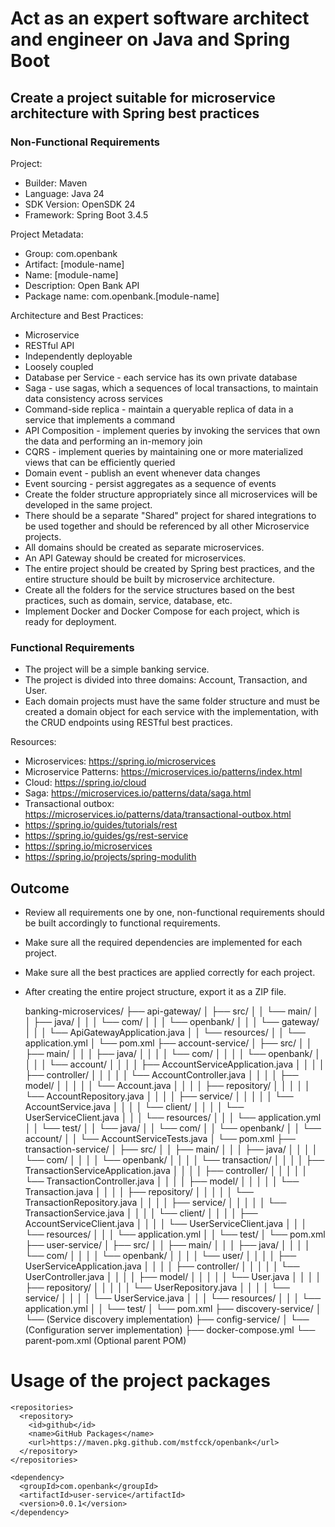 # Act as an expert software architect and engineer on Java and Spring Boot

## Create a project suitable for microservice architecture with Spring best practices

### Non-Functional Requirements

Project:

- Builder: Maven
- Language: Java 24
- SDK Version: OpenSDK 24
- Framework: Spring Boot 3.4.5

Project Metadata:

- Group: com.openbank
- Artifact: [module-name]
- Name: [module-name]
- Description: Open Bank API
- Package name: com.openbank.[module-name]

Architecture and Best Practices:

- Microservice
- RESTful API
- Independently deployable
- Loosely coupled
- Database per Service - each service has its own private database
- Saga - use sagas, which a sequences of local transactions, to maintain data consistency across services
- Command-side replica - maintain a queryable replica of data in a service that implements a command
- API Composition - implement queries by invoking the services that own the data and performing an in-memory join
- CQRS - implement queries by maintaining one or more materialized views that can be efficiently queried
- Domain event - publish an event whenever data changes
- Event sourcing - persist aggregates as a sequence of events
- Create the folder structure appropriately since all microservices will be developed in the same project.
- There should be a separate "Shared" project for shared integrations to be used together and should be referenced by all other Microservice projects.
- All domains should be created as separate microservices.
- An API Gateway should be created for microservices.
- The entire project should be created by Spring best practices, and the entire structure should be built by microservice architecture.
- Create all the folders for the service structures based on the best practices, such as domain, service, database, etc.
- Implement Docker and Docker Compose for each project, which is ready for deployment.

### Functional Requirements

- The project will be a simple banking service.
- The project is divided into three domains: Account, Transaction, and User.
- Each domain projects must have the same folder structure and must be created a domain object for each service with the implementation, with the CRUD endpoints using RESTful best practices.

Resources:

- Microservices: https://spring.io/microservices
- Microservice Patterns: https://microservices.io/patterns/index.html
- Cloud: https://spring.io/cloud
- Saga: https://microservices.io/patterns/data/saga.html
- Transactional outbox: https://microservices.io/patterns/data/transactional-outbox.html
- https://spring.io/guides/tutorials/rest
- https://spring.io/guides/gs/rest-service
- https://spring.io/microservices
- https://spring.io/projects/spring-modulith

## Outcome

- Review all requirements one by one, non-functional requirements should be built accordingly to functional requirements.
- Make sure all the required dependencies are implemented for each project.
- Make sure all the best practices are applied correctly for each project.
- After creating the entire project structure, export it as a ZIP file.




    banking-microservices/
    ├── api-gateway/
    │   ├── src/
    │   │   └── main/
    │   │       ├── java/
    │   │       │   └── com/
    │   │       │       └── openbank/
    │   │       │           └── gateway/
    │   │       │               └── ApiGatewayApplication.java
    │   │       └── resources/
    │   │           └── application.yml
    │   └── pom.xml
    ├── account-service/
    │   ├── src/
    │   │   ├── main/
    │   │   │   ├── java/
    │   │   │   │   └── com/
    │   │   │   │       └── openbank/
    │   │   │   │           └── account/
    │   │   │   │               ├── AccountServiceApplication.java
    │   │   │   │               ├── controller/
    │   │   │   │               │   └── AccountController.java
    │   │   │   │               ├── model/
    │   │   │   │               │   └── Account.java
    │   │   │   │               ├── repository/
    │   │   │   │               │   └── AccountRepository.java
    │   │   │   │               ├── service/
    │   │   │   │               │   └── AccountService.java
    │   │   │   │               └── client/
    │   │   │   │                   └── UserServiceClient.java
    │   │   │   └── resources/
    │   │   │       └── application.yml
    │   │   └── test/
    │   │       └── java/
    │   │           └── com/
    │   │               └── openbank/
    │   │                   └── account/
    │   │                       └── AccountServiceTests.java
    │   └── pom.xml
    ├── transaction-service/
    │   ├── src/
    │   │   ├── main/
    │   │   │   ├── java/
    │   │   │   │   └── com/
    │   │   │   │       └── openbank/
    │   │   │   │           └── transaction/
    │   │   │   │               ├── TransactionServiceApplication.java
    │   │   │   │               ├── controller/
    │   │   │   │               │   └── TransactionController.java
    │   │   │   │               ├── model/
    │   │   │   │               │   └── Transaction.java
    │   │   │   │               ├── repository/
    │   │   │   │               │   └── TransactionRepository.java
    │   │   │   │               ├── service/
    │   │   │   │               │   └── TransactionService.java
    │   │   │   │               └── client/
    │   │   │   │                   ├── AccountServiceClient.java
    │   │   │   │                   └── UserServiceClient.java
    │   │   │   └── resources/
    │   │   │       └── application.yml
    │   │   └── test/
    │   └── pom.xml
    ├── user-service/
    │   ├── src/
    │   │   ├── main/
    │   │   │   ├── java/
    │   │   │   │   └── com/
    │   │   │   │       └── openbank/
    │   │   │   │           └── user/
    │   │   │   │               ├── UserServiceApplication.java
    │   │   │   │               ├── controller/
    │   │   │   │               │   └── UserController.java
    │   │   │   │               ├── model/
    │   │   │   │               │   └── User.java
    │   │   │   │               ├── repository/
    │   │   │   │               │   └── UserRepository.java
    │   │   │   │               └── service/
    │   │   │   │                   └── UserService.java
    │   │   │   └── resources/
    │   │   │       └── application.yml
    │   │   └── test/
    │   └── pom.xml
    ├── discovery-service/
    │   └── (Service discovery implementation)
    ├── config-service/
    │   └── (Configuration server implementation)
    ├── docker-compose.yml
    └── parent-pom.xml (Optional parent POM)

# Usage of the project packages

    <repositories>
      <repository>
        <id>github</id>
        <name>GitHub Packages</name>
        <url>https://maven.pkg.github.com/mstfcck/openbank</url>
      </repository>
    </repositories>

    <dependency>
      <groupId>com.openbank</groupId>
      <artifactId>user-service</artifactId>
      <version>0.0.1</version>
    </dependency>